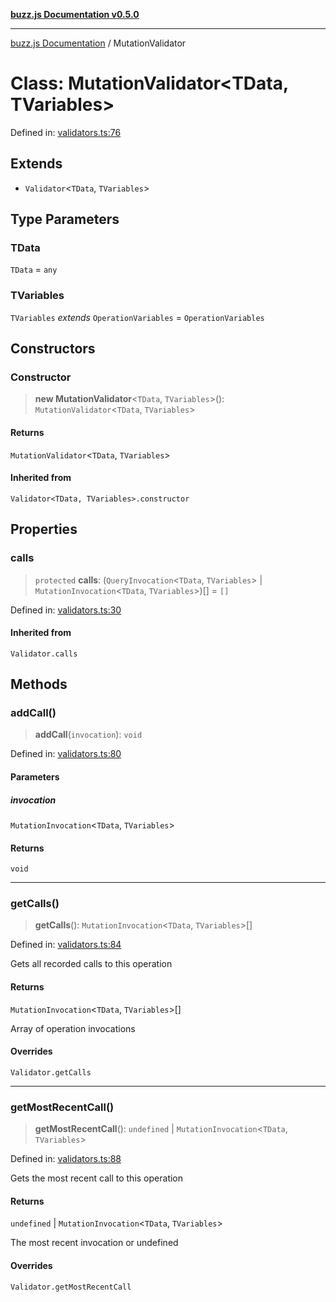 [**buzz.js Documentation v0.5.0**](../README.md)

---

[buzz.js Documentation](../README.md) / MutationValidator

# Class: MutationValidator\<TData, TVariables\>

Defined in: [validators.ts:76](https://github.com/Flatbook/buzz.js/blob/0bcb7dd776d01f1a717e3ab8b76084d265a535bd/src/validators.ts#L76)

## Extends

- `Validator`\<`TData`, `TVariables`\>

## Type Parameters

### TData

`TData` = `any`

### TVariables

`TVariables` _extends_ `OperationVariables` = `OperationVariables`

## Constructors

### Constructor

> **new MutationValidator**\<`TData`, `TVariables`\>(): `MutationValidator`\<`TData`, `TVariables`\>

#### Returns

`MutationValidator`\<`TData`, `TVariables`\>

#### Inherited from

`Validator<TData, TVariables>.constructor`

## Properties

### calls

> `protected` **calls**: (`QueryInvocation`\<`TData`, `TVariables`\> \| `MutationInvocation`\<`TData`, `TVariables`\>)[] = `[]`

Defined in: [validators.ts:30](https://github.com/Flatbook/buzz.js/blob/0bcb7dd776d01f1a717e3ab8b76084d265a535bd/src/validators.ts#L30)

#### Inherited from

`Validator.calls`

## Methods

### addCall()

> **addCall**(`invocation`): `void`

Defined in: [validators.ts:80](https://github.com/Flatbook/buzz.js/blob/0bcb7dd776d01f1a717e3ab8b76084d265a535bd/src/validators.ts#L80)

#### Parameters

##### invocation

`MutationInvocation`\<`TData`, `TVariables`\>

#### Returns

`void`

---

### getCalls()

> **getCalls**(): `MutationInvocation`\<`TData`, `TVariables`\>[]

Defined in: [validators.ts:84](https://github.com/Flatbook/buzz.js/blob/0bcb7dd776d01f1a717e3ab8b76084d265a535bd/src/validators.ts#L84)

Gets all recorded calls to this operation

#### Returns

`MutationInvocation`\<`TData`, `TVariables`\>[]

Array of operation invocations

#### Overrides

`Validator.getCalls`

---

### getMostRecentCall()

> **getMostRecentCall**(): `undefined` \| `MutationInvocation`\<`TData`, `TVariables`\>

Defined in: [validators.ts:88](https://github.com/Flatbook/buzz.js/blob/0bcb7dd776d01f1a717e3ab8b76084d265a535bd/src/validators.ts#L88)

Gets the most recent call to this operation

#### Returns

`undefined` \| `MutationInvocation`\<`TData`, `TVariables`\>

The most recent invocation or undefined

#### Overrides

`Validator.getMostRecentCall`
